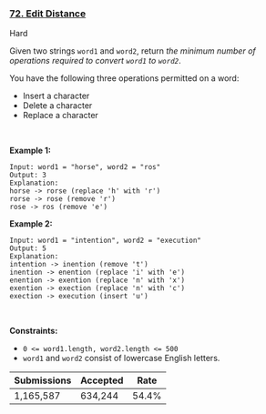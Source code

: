### [72. Edit Distance](https://leetcode.com/problems/edit-distance/)

Hard

Given two strings `` word1 `` and `` word2 ``, return _the minimum number of operations required to convert `` word1 `` to `` word2 ``_.

You have the following three operations permitted on a word:

*   Insert a character
*   Delete a character
*   Replace a character

 

<strong class="example">Example 1:</strong>

```
Input: word1 = "horse", word2 = "ros"
Output: 3
Explanation: 
horse -> rorse (replace 'h' with 'r')
rorse -> rose (remove 'r')
rose -> ros (remove 'e')
```

<strong class="example">Example 2:</strong>

```
Input: word1 = "intention", word2 = "execution"
Output: 5
Explanation: 
intention -> inention (remove 't')
inention -> enention (replace 'i' with 'e')
enention -> exention (replace 'n' with 'x')
exention -> exection (replace 'n' with 'c')
exection -> execution (insert 'u')
```

 

__Constraints:__

*   `` 0 <= word1.length, word2.length <= 500 ``
*   `` word1 `` and `` word2 `` consist of lowercase English letters.

| Submissions    | Accepted     | Rate   |
| -------------- | ------------ | ------ |
| 1,165,587 | 634,244 | 54.4% |